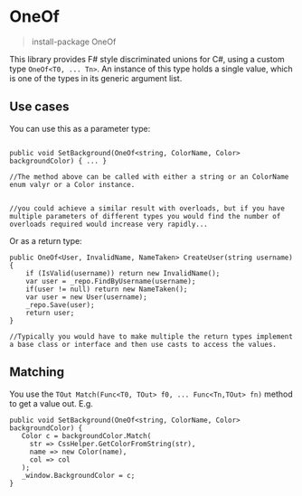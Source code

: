 # OneOf

> install-package OneOf


This library provides F# style discriminated unions for C#, using a custom type `OneOf<T0, ... Tn>`. An instance of this type holds a single value, which is one of the types in its generic argument list.

Use cases
---------

You can use this as a parameter type:

```

public void SetBackground(OneOf<string, ColorName, Color> backgroundColor) { ... }

//The method above can be called with either a string or an ColorName enum valyr or a Color instance.


//you could achieve a similar result with overloads, but if you have multiple parameters of different types you would find the number of overloads required would increase very rapidly...

```

Or as a return type:


```
public OneOf<User, InvalidName, NameTaken> CreateUser(string username)
{
    if (IsValid(username)) return new InvalidName();
    var user = _repo.FindByUsername(username);
    if(user != null) return new NameTaken();
    var user = new User(username);
    _repo.Save(user);
    return user;
}

//Typically you would have to make multiple the return types implement a base class or interface and then use casts to access the values.

```

Matching
--------

You use the `TOut Match(Func<T0, TOut> f0, ... Func<Tn,TOut> fn)` method to get a value out. E.g.

```
public void SetBackground(OneOf<string, ColorName, Color> backgroundColor) {
   Color c = backgroundColor.Match(
     str => CssHelper.GetColorFromString(str),
     name => new Color(name),
     col => col
   );
   _window.BackgroundColor = c;
}
```


